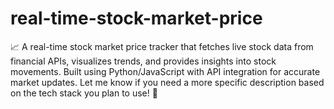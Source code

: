 # real-time-stock-market-price
📈 A real-time stock market price tracker that fetches live stock data from financial APIs, visualizes trends, and provides insights into stock movements. Built using Python/JavaScript with API integration for accurate market updates.  Let me know if you need a more specific description based on the tech stack you plan to use! 🚀
